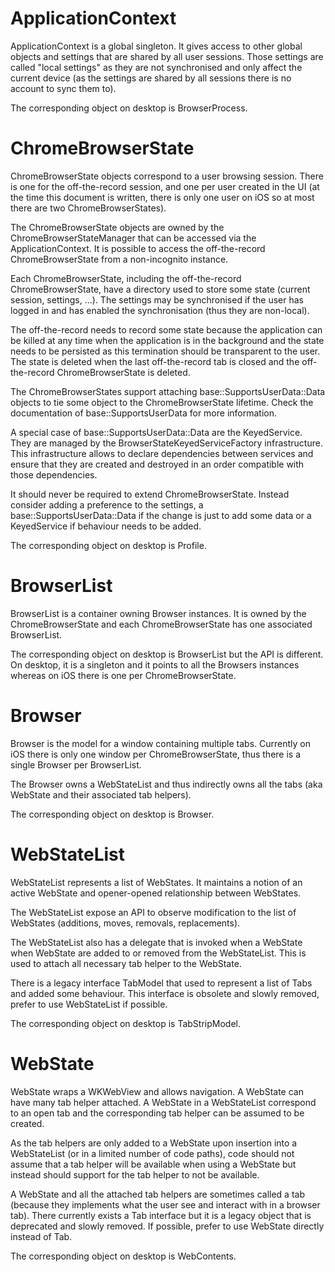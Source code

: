 
# ApplicationContext

ApplicationContext is a global singleton. It gives access to other global
objects and settings that are shared by all user sessions. Those settings
are called "local settings" as they are not synchronised and only affect
the current device (as the settings are shared by all sessions there is
no account to sync them to).

The corresponding object on desktop is BrowserProcess.

# ChromeBrowserState

ChromeBrowserState objects correspond to a user browsing session. There is
one for the off-the-record session, and one per user created in the UI (at
the time this document is written, there is only one user on iOS so at most
there are two ChromeBrowserStates).

The ChromeBrowserState objects are owned by the ChromeBrowserStateManager
that can be accessed via the ApplicationContext. It is possible to access
the off-the-record ChromeBrowserState from a non-incognito instance.

Each ChromeBrowserState, including the off-the-record ChromeBrowserState,
have a directory used to store some state (current session, settings, ...).
The settings may be synchronised if the user has logged in and has enabled
the synchronisation (thus they are non-local).

The off-the-record needs to record some state because the application can
be killed at any time when the application is in the background and the
state needs to be persisted as this termination should be transparent to
the user. The state is deleted when the last off-the-record tab is closed
and the off-the-record ChromeBrowserState is deleted.

The ChromeBrowserStates support attaching base::SupportsUserData::Data
objects to tie some object to the ChromeBrowserState lifetime. Check the
documentation of base::SupportsUserData for more information.

A special case of base::SupportsUserData::Data are the KeyedService. They
are managed by the BrowserStateKeyedServiceFactory infrastructure. This
infrastructure allows to declare dependencies between services and ensure
that they are created and destroyed in an order compatible with those
dependencies.

It should never be required to extend ChromeBrowserState. Instead consider
adding a preference to the settings, a base::SupportsUserData::Data if the
change is just to add some data or a KeyedService if behaviour needs to be
added.

The corresponding object on desktop is Profile.

# BrowserList

BrowserList is a container owning Browser instances. It is owned by the
ChromeBrowserState and each ChromeBrowserState has one associated
BrowserList.

The corresponding object on desktop is BrowserList but the API is
different. On desktop, it is a singleton and it points to all the
Browsers instances whereas on iOS there is one per ChromeBrowserState.

# Browser

Browser is the model for a window containing multiple tabs. Currently
on iOS there is only one window per ChromeBrowserState, thus there is
a single Browser per BrowserList.

The Browser owns a WebStateList and thus indirectly owns all the tabs
(aka WebState and their associated tab helpers).

The corresponding object on desktop is Browser.

# WebStateList

WebStateList represents a list of WebStates. It maintains a notion of
an active WebState and opener-opened relationship between WebStates.

The WebStateList expose an API to observe modification to the list of
WebStates (additions, moves, removals, replacements).

The WebStateList also has a delegate that is invoked when a WebState
when WebState are added to or removed from the WebStateList. This is
used to attach all necessary tab helper to the WebState.

There is a legacy interface TabModel that used to represent a list of
Tabs and added some behaviour. This interface is obsolete and slowly
removed, prefer to use WebStateList if possible.

The corresponding object on desktop is TabStripModel.

# WebState

WebState wraps a WKWebView and allows navigation. A WebState can have
many tab helper attached. A WebState in a WebStateList correspond to
an open tab and the corresponding tab helper can be assumed to be
created.

As the tab helpers are only added to a WebState upon insertion into a
WebStateList (or in a limited number of code paths), code should not
assume that a tab helper will be available when using a WebState but
instead should support for the tab helper to not be available.

A WebState and all the attached tab helpers are sometimes called a
tab (because they implements what the user see and interact with in
a browser tab). There currently exists a Tab interface but it is a
legacy object that is deprecated and slowly removed. If possible,
prefer to use WebState directly instead of Tab.

The corresponding object on desktop is WebContents.
